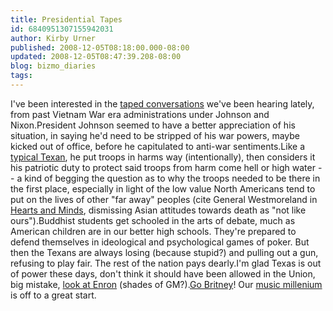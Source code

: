 ```yaml
---
title: Presidential Tapes
id: 6840951307155942031
author: Kirby Urner
published: 2008-12-05T08:18:00.000-08:00
updated: 2008-12-05T08:47:39.208-08:00
blog: bizmo_diaries
tags: 
---
```


I've been interested in the [taped conversations](http://www.cbsnews.com/stories/2008/12/04/eveningnews/main4649083.shtml) we've been hearing lately, from past Vietnam War era administrations under Johnson and Nixon.President Johnson seemed to have a better appreciation of his situation, in saying he'd need to be stripped of his war powers, maybe kicked out of office, before he capitulated to anti-war sentiments.Like a [typical Texan](http://controlroom.blogspot.com/2006/01/local-issues.html), he put troops in harms way (intentionally), then considers it his patriotic duty to protect said troops from harm come hell or high water -- a kind of begging the question as to why the troops needed to be there in the first place, especially in light of the low value North Americans tend to put on the lives of other "far away" peoples (cite General Westmoreland in [Hearts and Minds](http://www.imdb.com/title/tt0071604/), dismissing Asian attitudes towards death as "not like ours").Buddhist students get schooled in the arts of debate, much as American children are in our better high schools.  They're prepared to defend themselves in ideological and psychological games of poker.  But then the Texans are always losing (because stupid?) and pulling out a gun, refusing to play fair.  The rest of the nation pays dearly.I'm glad Texas is out of power these days, don't think it should have been allowed in the Union, big mistake, [look at Enron](http://controlroom.blogspot.com/2008/06/concept-car.html) (shades of GM?).[Go Britney](http://www.imdb.com/video/cbs/vi2912420633/)!  Our [music millenium](http://worldgame.blogspot.com/2006/01/more-music-millenium-notes.html) is off to a great start.